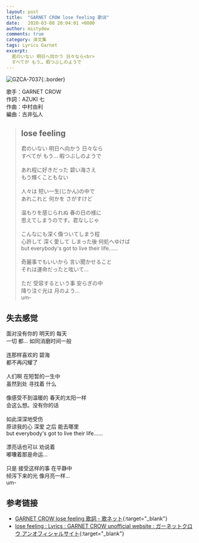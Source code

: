 ```yaml
---
layout: post
title:  "GARNET CROW lose feeling 歌词"
date:   2020-03-08 20:04:01 +0800
author: mistydew
comments: true
category: 译文集
tags: Lyrics Garnet
excerpt:
  君のいない 明日へ向かう 日々なら<br>
  すべてが もう… 暇つぶしのようで
---
```

![GZCA-7037](https://ganekuro.github.io/images/discography/single/GZCA-7037.jpg){:.border}

歌手：GARNET CROW<br>
作詞：AZUKI 七<br>
作曲：中村由利<br>
編曲：古井弘人

<blockquote class="original">
  <h2>lose feeling</h2>
  <p>
    君のいない 明日へ向かう 日々なら<br>
    すべてが もう… 暇つぶしのようで<br>
    <br>
    あれ程に好きだった 碧い海さえ<br>
    もう輝くこともない<br>
    <br>
    人々は 短い一生(じかん)の中で<br>
    あれこれと 何かを さがすけど<br>
    <br>
    温もりを感じられぬ 春の日の様に<br>
    思えてしまうのです。君なしじゃ<br>
    <br>
    こんなにも深く傷ついてしまう程<br>
    心許して 深く愛して しまった後 何処へゆけば<br>
    but everybody's got to live their life......<br>
    <br>
    奇麗事でもいいから 言い聞かせること<br>
    それは運命だったと呟いて…<br>
    <br>
    ただ 受容するという事 安らぎの中<br>
    降り注ぐ光は 月のよう…<br>
    um-
  </p>
</blockquote>

<div class="translation">
  <h2>失去感觉</h2>
  <p>
    面对没有你的 明天的 每天<br>
    一切 都… 如同消磨时间一般<br>
    <br>
    连那样喜欢的 碧海<br>
    都不再闪耀了<br>
    <br>
    人们啊 在短暂的一生中<br>
    虽然到处 寻找着 什么<br>
    <br>
    像感受不到温暖的 春天的太阳一样<br>
    会这么想。没有你的话<br>
    <br>
    如此深深地受伤<br>
    原谅我的心 深爱 之后 能去哪里<br>
    but everybody's got to live their life......<br>
    <br>
    漂亮话也可以 劝说着<br>
    嘟囔着那是命运…<br>
    <br>
    只是 接受这样的事 在平静中<br>
    倾泻下来的光 像月亮一样…<br>
    um-
  </p>
</div>

## 参考链接

* [GARNET CROW lose feeling 歌詞 - 歌ネット](https://www.uta-net.com/song/59993/){:target="_blank"}
* [lose feeling : Lyrics : GARNET CROW unofficial website : ガーネットクロウ アンオフィシャルサイト](https://ganekuro.github.io/lyrics/original/lose-feeling.html){:target="_blank"}
